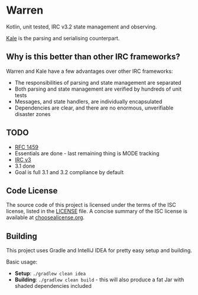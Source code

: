 # Warren

Kotlin, unit tested, IRC v3.2 state management and observing.

[Kale](https://github.com/CarrotCodes/Kale) is the parsing and serialising counterpart.

## Why is this better than other IRC frameworks?

Warren and Kale have a few advantages over other IRC frameworks:

* The responsibilities of parsing and state management are separated
* Both parsing and state management are verified by hundreds of unit tests
* Messages, and state handlers, are individually encapsulated
 * Dependencies are clear, and there are no enormous, unverifiable disaster zones

## TODO

* [RFC 1459](https://tools.ietf.org/html/rfc1459)
 * Essentials are done - last remaining thing is MODE tracking
* [IRC v3](http://ircv3.net/irc/)
 * 3.1 done
 * Goal is full 3.1 and 3.2 compliance by default

## Code License
The source code of this project is licensed under the terms of the ISC license, listed in the [LICENSE](LICENSE.md) file. A concise summary of the ISC license is available at [choosealicense.org](http://choosealicense.com/licenses/isc/).

## Building
This project uses Gradle and IntelliJ IDEA for pretty easy setup and building.

Basic usage:
* **Setup**: `./gradlew clean idea`
* **Building**: `./gradlew clean build` - this will also produce a fat Jar with shaded dependencies included

